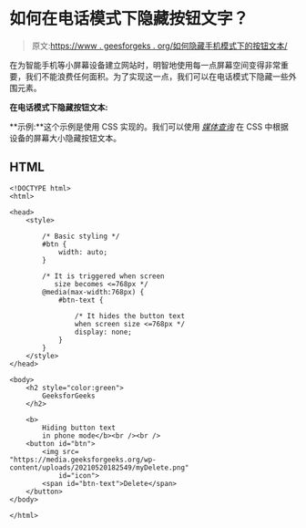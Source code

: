 # 如何在电话模式下隐藏按钮文字？

> 原文:[https://www . geesforgeks . org/如何隐藏手机模式下的按钮文本/](https://www.geeksforgeeks.org/how-to-hide-button-text-in-phone-mode/)

在为智能手机等小屏幕设备建立网站时，明智地使用每一点屏幕空间变得非常重要，我们不能浪费任何面积。为了实现这一点，我们可以在电话模式下隐藏一些外围元素。

**在电话模式下隐藏按钮文本:**

**示例:**这个示例是使用 CSS 实现的。我们可以使用 [*媒体查询*](https://www.geeksforgeeks.org/css-media-queries/) 在 CSS 中根据设备的屏幕大小隐藏按钮文本。

## HTML

```htmlhtml
<!DOCTYPE html>
<html>

<head>
    <style>

        /* Basic styling */
        #btn {
            width: auto;
        }

        /* It is triggered when screen
           size becomes <=768px */
        @media(max-width:768px) {
            #btn-text {

                /* It hides the button text
                when screen size <=768px */
                display: none;
            }
        }
    </style>
</head>

<body>
    <h2 style="color:green">
        GeeksforGeeks
    </h2>

    <b>
        Hiding button text
        in phone mode</b><br /><br />
    <button id="btn">
        <img src=
"https://media.geeksforgeeks.org/wp-content/uploads/20210520182549/myDelete.png"
            id="icon">
        <span id="btn-text">Delete</span>
    </button>
</body>

</html>
```